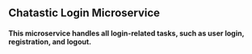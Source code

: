 ## Chatastic Login Microservice

#### This microservice handles all login-related tasks, such as user login, registration, and logout.